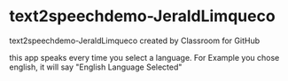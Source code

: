 # text2speechdemo-JeraldLimqueco
text2speechdemo-JeraldLimqueco created by Classroom for GitHub

this app speaks every time you select a language.
For Example you chose english, it will say "English Language Selected"
